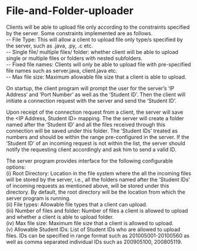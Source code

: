 # File-and-Folder-uploader

Clients will be able to upload file only according to the constraints specified by the
server. Some constraints implemented are as follows.  
-- File Type: This will allow a client to upload file only type/s specified by the
server, such as .java, .py, .c etc.  
-- Single file/ multiple files/ folder: whether client will be able to upload single or
multiple files or folders with nested subfolders.  
-- Fixed file names: Clients will only be able to upload file with pre-specified file
names such as server.java, client.java etc.  
-- Max file size: Maximum allowable file size that a client is able to upload.  

On startup, the client program will prompt the user for the server’s ‘IP Address’ and
‘Port Number’ as well as the ‘Student ID’. Then the client will initiate a connection
request with the server and send the ‘Student ID’.   

Upon receipt of the connection request from a client, the server will save the <IP
Address, Student ID> mapping. The the server will create
a folder named after the ‘Student ID’ and all the files received through this connection
will be saved under this folder. The ‘Student IDs’ treated as numbers and should
be within the range pre-configured in the server. If the ‘Student ID’ of an incoming
request is not within the list, the server should notify the requesting client accordingly
and ask him to send a valid ID.

The server program provides interface for the following configurable options:  
(i) Root Directory: Location in the file system where the all the incoming files will
be stored by the server, i.e., all the folders named after the ‘Student IDs’ of
incoming requests as mentioned above, will be stored under this directory. By
default, the root directory will be the location from which the server program is
running.  
(ii) File types: Allowable file types that a client can upload.  
(iii) Number of files and folder: Number of files a client is allowed to upload and
whether a client is able to upload folder.  
(iv) Max file size: Maximum file size that a client is allowed to upload.  
(v) Allowable Student IDs: List of Student IDs who are allowed to upload files. IDs
can be specified in range format such as 201005001-20100560 as well as comma
separated individual IDs such as 200905100, 200805119.  
